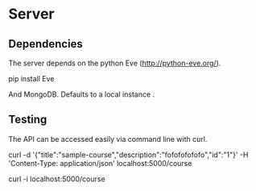 # Server

## Dependencies

The server depends on the python Eve (http://python-eve.org/).

pip install Eve


And MongoDB. Defaults to a local instance .


## Testing

The API can be accessed easily via command line with curl.

curl -d '{"title":"sample-course","description":"fofofofofofo","id":"1"}' -H 'Content-Type: application/json' localhost:5000/course

curl -i localhost:5000/course

